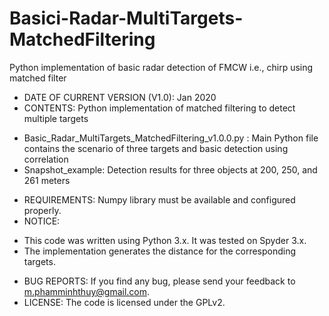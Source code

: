# Basici-Radar-MultiTargets-MatchedFiltering
Python implementation of basic radar detection of FMCW i.e., chirp using matched filter

* DATE OF CURRENT VERSION (V1.0): Jan 2020 
* CONTENTS: Python implementation of matched filtering to detect multiple targets
- Basic_Radar_MultiTargets_MatchedFiltering_v1.0.0.py : Main Python file contains the scenario of three targets and basic detection using correlation
- Snapshot_example: Detection results for three objects at 200, 250, and 261 meters
* REQUIREMENTS: Numpy library must be available and configured properly. 
* NOTICE:
- This code was written using Python 3.x. It was tested on Spyder 3.x. 
- The implementation generates the distance for the corresponding targets.
* BUG REPORTS: If you find any bug, please send your feedback to m.phamminhthuy@gmail.com.
* LICENSE: The code is licensed under the GPLv2.

